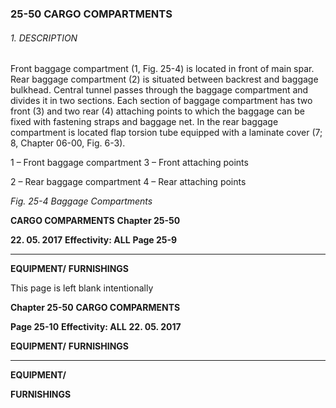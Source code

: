 ### 25-50 CARGO COMPARTMENTS

###### 1. DESCRIPTION
Front baggage compartment (1, Fig. 25-4) is located in front of main spar. Rear
baggage compartment (2) is situated between backrest and baggage bulkhead.
Central tunnel passes through the baggage compartment and divides it in two
sections. Each section of baggage compartment has two front (3) and two rear (4)
attaching points to which the baggage can be fixed with fastening straps and
baggage net.
In the rear baggage compartment is located flap torsion tube equipped with a
laminate cover (7; 8, Chapter 06-00, Fig. 6-3).

1 – Front baggage compartment 3 – Front attaching points

2 – Rear baggage compartment 4 – Rear attaching points

_Fig. 25-4 Baggage Compartments_

**CARGO COMPARMENTS** **Chapter 25-50**

**22. 05. 2017** **Effectivity: ALL** **Page 25-9**


-----

**EQUIPMENT/**
**FURNISHINGS**

This page is left blank intentionally

**Chapter 25-50** **CARGO COMPARMENTS**

**Page 25-10** **Effectivity: ALL** **22. 05. 2017**


**EQUIPMENT/**
**FURNISHINGS**


-----

**EQUIPMENT/**

**FURNISHINGS**

